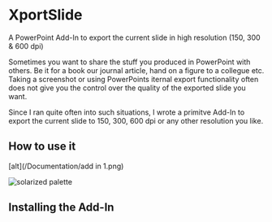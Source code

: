 # XportSlide
A PowerPoint Add-In to export the current slide in high resolution (150, 300 &amp; 600 dpi)

Sometimes you want to share the stuff you produced in PowerPoint with others. Be it for a book our journal article, hand on a figure to a collegue etc. Taking a screenshot or using PowerPoints iternal export functionality often does not give you the control over the quality of the exported slide you want.

Since I ran quite often into such situations, I wrote a primitve Add-In to export the current slide to 150, 300, 600 dpi or any other resolution you like.

## How to use it

[alt](/Documentation/add in 1.png)

![solarized palette](https://github.com/altercation/solarized/raw/master/img/solarized-palette.png)


## Installing the Add-In

